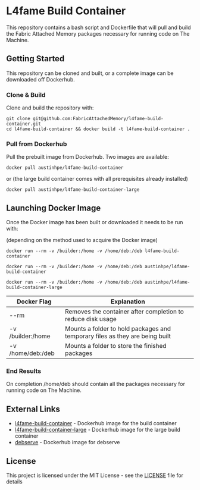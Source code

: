 # L4fame Build Container

This repository contains a bash script and Dockerfile that will pull and build the Fabric Attached Memory packages necessary for running code on The Machine.

## Getting Started

This repository can be cloned and built, or a complete image can be downloaded off Dockerhub.

### Clone & Build

Clone and build the repository with:

```
git clone git@github.com:FabricAttachedMemory/l4fame-build-container.git
cd l4fame-build-container && docker build -t l4fame-build-container .
```

### Pull from Dockerhub

Pull the prebuilt image from Dockerhub. Two images are available:

```
docker pull austinhpe/l4fame-build-container
```

or (the large build container comes with all prerequisites already installed)

```
docker pull austinhpe/l4fame-build-container-large
```


## Launching Docker Image

Once the Docker image has been built or downloaded it needs to be run with:

(depending on the method used to acquire the Docker image)

```
docker run --rm -v /builder:/home -v /home/deb:/deb l4fame-build-container

docker run --rm -v /builder:/home -v /home/deb:/deb austinhpe/l4fame-build-container

docker run --rm -v /builder:/home -v /home/deb:/deb austinhpe/l4fame-build-container-large
```
| Docker Flag | Explanation |
| ----------- | ----------- |
| --rm | Removes the container after completion to reduce disk usage |
| -v /builder:/home | Mounts a folder to hold packages and temporary files as they are being built |
| -v /home/deb:/deb | Mounts a folder to store the finished packages |


### End Results

On completion /home/deb should contain all the packages necessary for running code on The Machine.


## External Links

* [l4fame-build-container](https://hub.docker.com/r/austinhpe/l4fame-build-container/) - Dockerhub image for the build container
* [l4fame-build-container-large](https://hub.docker.com/r/austinhpe/l4fame-build-container-large/) - Dockerhub image for the large build container
* [debserve](https://hub.docker.com/r/davidpatawaran/debserve/) - Dockerhub image for debserve

## License

This project is licensed under the MIT License - see the [LICENSE](LICENSE) file for details
